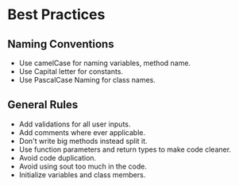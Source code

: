 # Best Practices

## Naming Conventions
- Use camelCase for naming variables, method name.
- Use Capital letter for constants.
- Use PascalCase Naming for class names.

## General Rules
- Add validations for all user inputs.
- Add comments where ever applicable.
- Don't write big methods instead split it.
- Use function parameters and return types to make code cleaner.
- Avoid code duplication.
- Avoid using sout too much in the code.
- Initialize variables and class members.